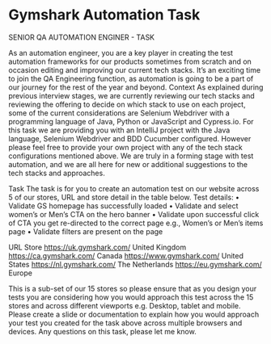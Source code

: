 # Gymshark Automation Task

SENIOR QA AUTOMATION ENGINER - TASK

As an automation engineer, you are a key player in creating the test automation frameworks for our products sometimes from scratch and on occasion editing and improving our current tech stacks. It’s an exciting time to join the QA Engineering function, as automation is going to be a part of our journey for the rest of the year and beyond. 
Context
As explained during previous interview stages, we are currently reviewing our tech stacks and reviewing the offering to decide on which stack to use on each project, some of the current considerations are Selenium Webdriver with a programming language of Java, Python or JavaScript and Cypress.io. For this task we are providing you with an IntelliJ project with the Java language, Selenium Webdriver and BDD Cucumber configured. 
However please feel free to provide your own project with any of the tech stack configurations mentioned above. We are truly in a forming stage with test automation, and we are all here for new or additional suggestions to the tech stacks and approaches. 

Task
The task is for you to create an automation test on our website across 5 of our stores, URL and store detail in the table below.
Test details: 
•	Validate GS homepage has successfully loaded
•	Validate and select women’s or Men’s CTA on the hero banner
•	Validate upon successful click of CTA you get re-directed to the correct page e.g., Women’s or Men’s items page
•	Validate filters are present on the page 

URL	Store 
https://uk.gymshark.com/	United Kingdom
https://ca.gymshark.com/	Canada
https://www.gymshark.com/	United States
https://nl.gymshark.com/	The Netherlands
https://eu.gymshark.com/	Europe

This is a sub-set of our 15 stores so please ensure that as you design your tests you are considering how you would approach this test across the 15 stores and across different viewports e.g. Desktop, tablet and mobile.
Please create a slide or documentation to explain how you would approach your test you created for the task above across multiple browsers and devices. 
Any questions on this task, please let me know. 

